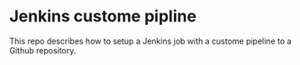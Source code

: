 # Jenkins custome pipline

This repo describes how to setup a Jenkins job with a custome pipeline to a Github repository.

